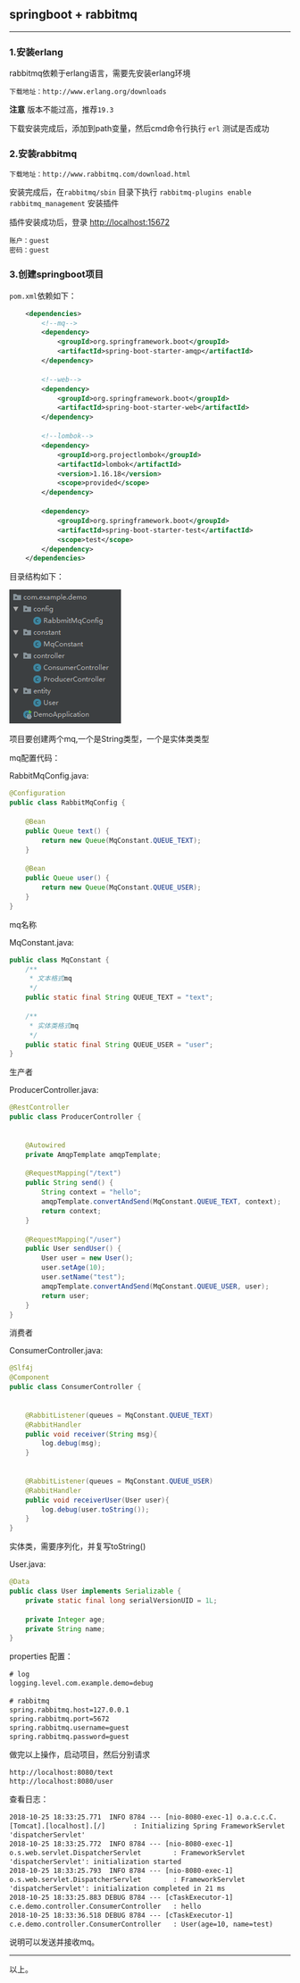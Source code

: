 ## springboot + rabbitmq

---


### 1.安装erlang
rabbitmq依赖于erlang语言，需要先安装erlang环境

    下载地址：http://www.erlang.org/downloads
 
**注意**  版本不能过高，推荐`19.3`

下载安装完成后，添加到path变量，然后cmd命令行执行 `erl`   测试是否成功



### 2.安装rabbitmq

    下载地址：http://www.rabbitmq.com/download.html
   
安装完成后，在`rabbitmq/sbin`  目录下执行 `rabbitmq-plugins enable rabbitmq_management`  安装插件

插件安装成功后，登录 [http://localhost:15672](http://localhost:15672)

    账户：guest   
    密码：guest

### 3.创建springboot项目

`pom.xml`依赖如下：
```xml
    <dependencies>
        <!--mq-->
        <dependency>
            <groupId>org.springframework.boot</groupId>
            <artifactId>spring-boot-starter-amqp</artifactId>
        </dependency>
        
        <!--web-->
        <dependency>
            <groupId>org.springframework.boot</groupId>
            <artifactId>spring-boot-starter-web</artifactId>
        </dependency>
        
        <!--lombok-->
        <dependency>
            <groupId>org.projectlombok</groupId>
            <artifactId>lombok</artifactId>
            <version>1.16.18</version>
            <scope>provided</scope>
        </dependency>
        
        <dependency>
            <groupId>org.springframework.boot</groupId>
            <artifactId>spring-boot-starter-test</artifactId>
            <scope>test</scope>
        </dependency>
    </dependencies>
```

目录结构如下：

![rabbitmq_code_tree](../images/rabbitmq_code_tree.png )

项目要创建两个mq,一个是String类型，一个是实体类类型

mq配置代码：

RabbitMqConfig.java:

```java
@Configuration
public class RabbitMqConfig {

    @Bean
    public Queue text() {
        return new Queue(MqConstant.QUEUE_TEXT);
    }

    @Bean
    public Queue user() {
        return new Queue(MqConstant.QUEUE_USER);
    }
}
```

mq名称

MqConstant.java:

```java
public class MqConstant {
    /**
     * 文本格式mq
     */
    public static final String QUEUE_TEXT = "text";

    /**
     * 实体类格式mq
     */
    public static final String QUEUE_USER = "user";
}
```

生产者

ProducerController.java:

```java
@RestController
public class ProducerController {


    @Autowired
    private AmqpTemplate amqpTemplate;

    @RequestMapping("/text")
    public String send() {
        String context = "hello";
        amqpTemplate.convertAndSend(MqConstant.QUEUE_TEXT, context);
        return context;
    }

    @RequestMapping("/user")
    public User sendUser() {
        User user = new User();
        user.setAge(10);
        user.setName("test");
        amqpTemplate.convertAndSend(MqConstant.QUEUE_USER, user);
        return user;
    }
}
```

消费者

ConsumerController.java:

```java
@Slf4j
@Component
public class ConsumerController {

    
    @RabbitListener(queues = MqConstant.QUEUE_TEXT)
    @RabbitHandler
    public void receiver(String msg){
        log.debug(msg);
    }


    @RabbitListener(queues = MqConstant.QUEUE_USER)
    @RabbitHandler
    public void receiverUser(User user){
        log.debug(user.toString());
    }
}


```

实体类，需要序列化，并复写toString()

User.java:

```java
@Data
public class User implements Serializable {
    private static final long serialVersionUID = 1L;

    private Integer age;
    private String name;
}
```


properties 配置：

```properties
# log
logging.level.com.example.demo=debug

# rabbitmq
spring.rabbitmq.host=127.0.0.1
spring.rabbitmq.port=5672
spring.rabbitmq.username=guest
spring.rabbitmq.password=guest
```


做完以上操作，启动项目，然后分别请求

    http://localhost:8080/text
    http://localhost:8080/user

    
查看日志：

```log
2018-10-25 18:33:25.771  INFO 8784 --- [nio-8080-exec-1] o.a.c.c.C.[Tomcat].[localhost].[/]       : Initializing Spring FrameworkServlet 'dispatcherServlet'
2018-10-25 18:33:25.772  INFO 8784 --- [nio-8080-exec-1] o.s.web.servlet.DispatcherServlet        : FrameworkServlet 'dispatcherServlet': initialization started
2018-10-25 18:33:25.793  INFO 8784 --- [nio-8080-exec-1] o.s.web.servlet.DispatcherServlet        : FrameworkServlet 'dispatcherServlet': initialization completed in 21 ms
2018-10-25 18:33:25.883 DEBUG 8784 --- [cTaskExecutor-1] c.e.demo.controller.ConsumerController   : hello
2018-10-25 18:33:36.518 DEBUG 8784 --- [cTaskExecutor-1] c.e.demo.controller.ConsumerController   : User(age=10, name=test)
```


说明可以发送并接收mq。

---


以上。